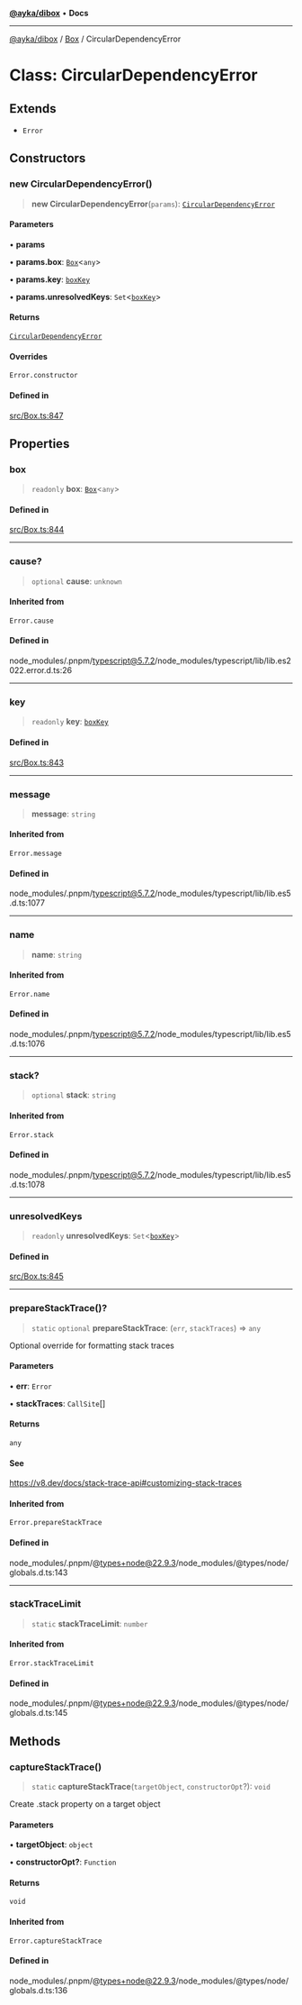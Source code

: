 [**@ayka/dibox**](../../../README.md) • **Docs**

***

[@ayka/dibox](../../../globals.md) / [Box](../README.md) / CircularDependencyError

# Class: CircularDependencyError

## Extends

- `Error`

## Constructors

### new CircularDependencyError()

> **new CircularDependencyError**(`params`): [`CircularDependencyError`](CircularDependencyError.md)

#### Parameters

• **params**

• **params.box**: [`Box`](Box.md)\<`any`\>

• **params.key**: [`boxKey`](../type-aliases/boxKey.md)

• **params.unresolvedKeys**: `Set`\<[`boxKey`](../type-aliases/boxKey.md)\>

#### Returns

[`CircularDependencyError`](CircularDependencyError.md)

#### Overrides

`Error.constructor`

#### Defined in

[src/Box.ts:847](https://github.com/AndreyMork/dibox/blob/a4051a8bb2daf3e4608cc74f5ffa76c67223e300/src/Box.ts#L847)

## Properties

### box

> `readonly` **box**: [`Box`](Box.md)\<`any`\>

#### Defined in

[src/Box.ts:844](https://github.com/AndreyMork/dibox/blob/a4051a8bb2daf3e4608cc74f5ffa76c67223e300/src/Box.ts#L844)

***

### cause?

> `optional` **cause**: `unknown`

#### Inherited from

`Error.cause`

#### Defined in

node\_modules/.pnpm/typescript@5.7.2/node\_modules/typescript/lib/lib.es2022.error.d.ts:26

***

### key

> `readonly` **key**: [`boxKey`](../type-aliases/boxKey.md)

#### Defined in

[src/Box.ts:843](https://github.com/AndreyMork/dibox/blob/a4051a8bb2daf3e4608cc74f5ffa76c67223e300/src/Box.ts#L843)

***

### message

> **message**: `string`

#### Inherited from

`Error.message`

#### Defined in

node\_modules/.pnpm/typescript@5.7.2/node\_modules/typescript/lib/lib.es5.d.ts:1077

***

### name

> **name**: `string`

#### Inherited from

`Error.name`

#### Defined in

node\_modules/.pnpm/typescript@5.7.2/node\_modules/typescript/lib/lib.es5.d.ts:1076

***

### stack?

> `optional` **stack**: `string`

#### Inherited from

`Error.stack`

#### Defined in

node\_modules/.pnpm/typescript@5.7.2/node\_modules/typescript/lib/lib.es5.d.ts:1078

***

### unresolvedKeys

> `readonly` **unresolvedKeys**: `Set`\<[`boxKey`](../type-aliases/boxKey.md)\>

#### Defined in

[src/Box.ts:845](https://github.com/AndreyMork/dibox/blob/a4051a8bb2daf3e4608cc74f5ffa76c67223e300/src/Box.ts#L845)

***

### prepareStackTrace()?

> `static` `optional` **prepareStackTrace**: (`err`, `stackTraces`) => `any`

Optional override for formatting stack traces

#### Parameters

• **err**: `Error`

• **stackTraces**: `CallSite`[]

#### Returns

`any`

#### See

https://v8.dev/docs/stack-trace-api#customizing-stack-traces

#### Inherited from

`Error.prepareStackTrace`

#### Defined in

node\_modules/.pnpm/@types+node@22.9.3/node\_modules/@types/node/globals.d.ts:143

***

### stackTraceLimit

> `static` **stackTraceLimit**: `number`

#### Inherited from

`Error.stackTraceLimit`

#### Defined in

node\_modules/.pnpm/@types+node@22.9.3/node\_modules/@types/node/globals.d.ts:145

## Methods

### captureStackTrace()

> `static` **captureStackTrace**(`targetObject`, `constructorOpt`?): `void`

Create .stack property on a target object

#### Parameters

• **targetObject**: `object`

• **constructorOpt?**: `Function`

#### Returns

`void`

#### Inherited from

`Error.captureStackTrace`

#### Defined in

node\_modules/.pnpm/@types+node@22.9.3/node\_modules/@types/node/globals.d.ts:136

